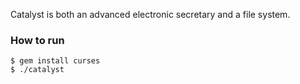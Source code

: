 Catalyst is both an advanced electronic secretary and a file system.

### How to run

```
$ gem install curses
$ ./catalyst
```